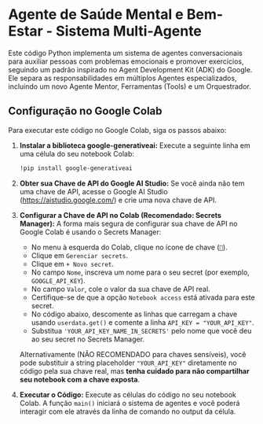 # Agente de Saúde Mental e Bem-Estar - Sistema Multi-Agente 

Este código Python implementa um sistema de agentes conversacionais para auxiliar
pessoas com problemas emocionais e promover exercícios, seguindo um padrão
inspirado no Agent Development Kit (ADK) do Google. Ele separa as responsabilidades
em múltiplos Agentes especializados, incluindo um novo Agente Mentor, Ferramentas
(Tools) e um Orquestrador.

## Configuração no Google Colab

Para executar este código no Google Colab, siga os passos abaixo:

1.  **Instalar a biblioteca google-generativeai:**
    Execute a seguinte linha em uma célula do seu notebook Colab:
    ```bash
    !pip install google-generativeai
    ```

2.  **Obter sua Chave de API do Google AI Studio:**
    Se você ainda não tem uma chave de API, acesse o Google AI Studio
    (https://aistudio.google.com/) e crie uma nova chave de API.

3.  **Configurar a Chave de API no Colab (Recomendado: Secrets Manager):**
    A forma mais segura de configurar sua chave de API no Google Colab é usando o
    Secrets Manager:
    * No menu à esquerda do Colab, clique no ícone de chave (`🔑`).
    * Clique em `Gerenciar secrets`.
    * Clique em `+ Novo secret`.
    * No campo `Nome`, inscreva um nome para o seu secret (por exemplo, `GOOGLE_API_KEY`).
    * No campo `Valor`, cole o valor da sua chave de API real.
    * Certifique-se de que a opção `Notebook access` está ativada para este secret.
    * No código abaixo, descomente as linhas que carregam a chave usando `userdata.get()`
        e comente a linha `API_KEY = "YOUR_API_KEY"`.
    * Substitua `'YOUR_API_KEY_NAME_IN_SECRETS'` pelo nome que você deu ao seu secret
        no Secrets Manager.

    Alternativamente (NÃO RECOMENDADO para chaves sensíveis), você pode substituir
    a string placeholder `"YOUR_API_KEY"` diretamente no código pela sua chave real,
    mas **tenha cuidado para não compartilhar seu notebook com a chave exposta**.

4.  **Executar o Código:**
    Execute as células do código no seu notebook Colab. A função `main()` iniciará
    o sistema de agentes e você poderá interagir com ele através da linha de comando
    no output da célula.
